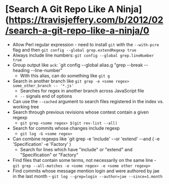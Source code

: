 # [Search A Git Repo Like A Ninja](https://travisjeffery.com/b/2012/02/search-a-git-repo-like-a-ninja/0

* Allow Perl regular expression - need to install `git` with the `--with-pcre` flag and then `git config --global grep.extendRegexp true`
* Always include line numbers: `git config --global grep.lineNumber true`
* Group output like `ack`: `git config --global alias.g "grep --break --heading --line-number"
  * With this alias, can do something like `git g`
* Search in another branch like `git grep -e <some regex> some_other_branch -- '*.js'`
  * Searches for regex in another branch across JavaScript file
  * `--` signals end of options
* Can use the `--cached` argument to search files registered in the index vs. working tree
* Search through previous revisions whose contest contain a given regexp
  * `git grep <some regex> $(git rev-list --all)`
* Search for commits whose changes include regexp
  * `git log -G <some regex>`
* Can combine regexps like `git grep -e 'include' --or 'extend' --and \( -e 'Specification' -e 'Factory' \)
  * Search for lines which have "include" or "extend" and "Specification" or "Factory"
* Find files that contain some terms, not necessarily on the same line - `git grep --all-matches -e <some regex> -e <some other regexp>`
* Find commits whose message mention login and were authored by jae in the last month - `git log --grep=login --author=jae --since=1.month`
